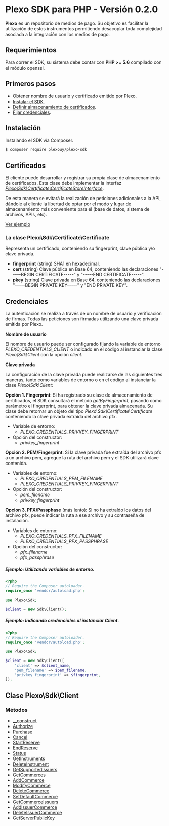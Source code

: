 # Plexo SDK para PHP - Versión 0.2.0

**Plexo** es un repositorio de medios de pago. Su objetivo es facilitar la utilización de estos instrumentos permitiendo desacoplar toda
complejidad asociada a la integración con los medios de pago.

## Requerimientos

Para correr el SDK, su sistema debe contar con **PHP >= 5.6** compilado con el módulo openssl.

## Primeros pasos

* Obtener nombre de usuario y certificado emitido por Plexo.
* [Instalar el SDK](#instalación).
* [Definir almacenamiento de certificados](#certificados).
* [Fijar credenciales](#credenciales).

## Instalación

Instalando el SDK vía Composer.

```bash
$ composer require plexouy/plexo-sdk
```

## Certificados

El cliente puede desarrollar y registrar su propia clase de almacenamiento de certificados. Esta clase debe implementar la interfaz *[Plexo\\Sdk\\Certificate\\CertificateStoreInterface](src/Certificate/CertificateProviderInterface.php)*.

De esta manera se evitará la realización de peticiones adicionales a la API, dándole al cliente la libertad de optar por el modo y lugar de almacenamiento más conveniente para él (base de datos, sistema de archivos, APIs, etc).

[Ver ejemplo](doc/CertificateProvider/example.md)

### La clase Plexo\\Sdk\\Certificate\\Certificate

Representa un certificado, conteniendo su fingerprint, clave pública y/o clave privada.

* **fingerprint** (string) SHA1 en hexadecimal.
* **cert** (string) Clave pública en Base 64, conteniendo las declaraciones "-----BEGIN CERTIFICATE-----" y "-----END CERTIFICATE-----".
* **pkey**  (string) Clave privada en Base 64, conteniendo las declaraciones "-----BEGIN PRIVATE KEY-----" y "END PRIVATE KEY".

## Credenciales

La autenticación se realiza a través de un nombre de usuario y verificación de firmas. Todas las peticiones son firmadas utilizando una clave privada emitida por Plexo.

**Nombre de usuario**

El nombre de usuario puede ser configurado fijando la variable de entorno *PLEXO_CREDENTIALS_CLIENT* o indicado en el código al instanciar la clase *Plexo\\Sdk\\Client* con la opción *client*.

**Clave privada**

La configuración de la clave privada puede realizarse de las siguientes tres maneras, tanto como variables de entorno o en el código al instanciar la clase *Plexo\\Sdk\\Client*:

**Opción 1. Fingerprint**: Si ha registrado su clase de almacenamiento de certificados, el SDK consultará el método *getByFingerprint*, pasando como parámetro el fingerprint, para obtener la clave privada almacenada. Su clase debe retornar un objeto del tipo *Plexo\\Sdk\\Certificate\\Certificate* conteniendo la clave privada extraída del archivo pfx.

* Variable de entorno:
    * *PLEXO_CREDENTIALS_PRIVKEY_FINGERPRINT*
* Opción del constructor:
    * *privkey_fingerprint*

**Opción 2. PEM/Fingerprint**: Si la clave privada fue extraída del archivo pfx a un archivo pem, agregue la ruta del archivo pem y el SDK utilizará clave contenida.

* Variables de entorno:
    * *PLEXO_CREDENTIALS_PEM_FILENAME*
    * *PLEXO_CREDENTIALS_PRIVKEY_FINGERPRINT*
* Opción del constructor:
    * *pem_filename*
    * *privkey_fingerprint*

**Opcion 3. PFX/Passphase** (más lento): Si no ha extraído los datos del archivo pfx, puede indicar la ruta a ese archivo y su contraseña de instalación.

* Variables de entorno:
    * *PLEXO_CREDENTIALS_PFX_FILENAME*
    * *PLEXO_CREDENTIALS_PFX_PASSPHRASE*
* Opción del constructor:
    * *pfx_filename*
    * *pfx_passphrase*

##### Ejemplo: Utilizando variables de entorno.

```php
<?php
// Require the Composer autoloader.
require_once 'vendor/autoload.php';

use Plexo\Sdk;

$client = new Sdk\Client();
```

##### Ejemplo: Indicando credenciales al instanciar *Client*.

```php
<?php
// Require the Composer autoloader.
require_once 'vendor/autoload.php';

use Plexo\Sdk;

$client = new Sdk\Client([
    'client' => $client_name,
    'pem_filename' => $pem_filename,
    'privkey_fingerprint' => $fingerprint,
]);
```

## Clase Plexo\\Sdk\\Client

### Métodos

* [__construct](doc/Client/construct.md)
* [Authorize](doc/Client/Authorize.md)
* [Purchase](doc/Client/Purchase.md)
* [Cancel](doc/Client/Cancel.md)
* [StartReserve](doc/Client/StartReserve.md)
* [EndReserve](doc/Client/EndReserve.md)
* [Status](doc/Client/Status.md)
* [GetInstruments](doc/Client/GetInstruments.md)
* [DeleteInstrument](doc/Client/DeleteInstrument.md)
* [GetSupportedIssuers](doc/Client/GetSupportedIssuers.md)
* [GetCommerces](doc/Client/GetCommerces.md)
* [AddCommerce](doc/Client/AddCommerce.md)
* [ModifyCommerce](doc/Client/ModifyCommerce.md)
* [DeleteCommerce](doc/Client/DeleteCommerce.md)
* [SetDefaultCommerce](doc/Client/SetDefaultCommerce.md)
* [GetCommerceIssuers](doc/Client/GetCommerceIssuers.md)
* [AddIssuerCommerce](doc/Client/AddIssuerCommerce.md)
* [DeleteIssuerCommerce](doc/Client/DeleteIssuerCommerce.md)
* [GetServerPublicKey](doc/Client/GetServerPublicKey.md)

